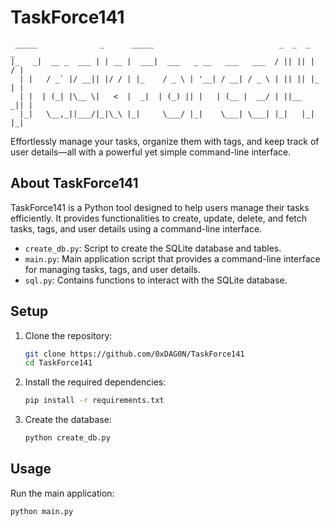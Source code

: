 # TaskForce141 

```
 _____              _      _____                            _  _  _    _
|_   _|  __ _  ___ | | __ |  ___|  ___   _ __   ___   ___  / || || |  / |
  | |   / _` |/ __|| |/ / | |_    / _ \ | '__| / __| / _ \ | || || |_ | |
  | |  | (_| |\__ \|   <  |  _|  | (_) || |   | (__ |  __/ | ||__   _|| |
  |_|   \__,_||___/|_|\_\ |_|     \___/ |_|    \___| \___| |_|   |_|  |_|
```


Effortlessly manage your tasks, organize them with tags, and keep track of user details—all with a powerful yet simple command-line interface.

## About TaskForce141
TaskForce141 is a Python tool designed to help users manage their tasks efficiently. It provides functionalities to create, update, delete, and fetch tasks, tags, and user details using a command-line interface.

- `create_db.py`: Script to create the SQLite database and tables.
- `main.py`: Main application script that provides a command-line interface for managing tasks, tags, and user details.
- `sql.py`: Contains functions to interact with the SQLite database.

## Setup

1. Clone the repository:
    ```sh
    git clone https://github.com/0xDAG0N/TaskForce141
    cd TaskForce141
    ```

2. Install the required dependencies:
    ```sh
    pip install -r requirements.txt
    ```

    

3. Create the database:
    ```sh
    python create_db.py
    ```

## Usage

Run the main application:
```sh
python main.py
